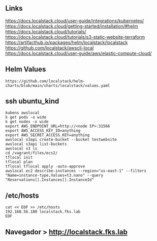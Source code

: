 ## Links
https://docs.localstack.cloud/user-guide/integrations/kubernetes/<br>
https://docs.localstack.cloud/getting-started/installation/#helm<br>
https://docs.localstack.cloud/tutorials/<br>
https://docs.localstack.cloud/tutorials/s3-static-website-terraform<br>
https://artifacthub.io/packages/helm/localstack/localstack<br>
https://github.com/localstack/awscli-local<br>
https://docs.localstack.cloud/user-guide/aws/elastic-compute-cloud/<br>

## Helm Values
```
https://github.com/localstack/helm-charts/blob/main/charts/localstack/values.yaml
```

## ssh ubuntu_kind
```
kubens awslocal
k get pods -o wide
k get nodes -o wide
export AWS_ENDPOINT_URL=http://<node IP>:31566
export AWS_ACCESS_KEY_ID=anything
export AWS_SECRET_ACCESS_KEY=anything
awslocal s3api create-bucket --bucket testwebsite
awslocal s3api list-buckets
awslocal s3 ls
cd /vagrant/files/ecs2/
tflocal init
tflocal plan
tflocal tflocal apply -auto-approve
awslocal ec2 describe-instances --region="us-east-1" --filters "Name=instance-type,Values=t3.nano" --query "Reservations[].Instances[].InstanceId"
```

## /etc/hosts
```
cat << EOF >> /etc/hosts
192.168.56.180 localstack.fks.lab
EOF
```

## Navegador > http://localstack.fks.lab
